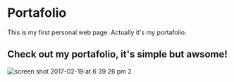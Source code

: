 # Portafolio
This is my first personal web page. Actually it's my portafolio.
## Check out my portafolio, it's simple but awsome!

![screen shot 2017-02-19 at 6 39 26 pm 2](https://cloud.githubusercontent.com/assets/21210652/23108461/36150304-f6d3-11e6-861a-20b3da9a7733.png)
